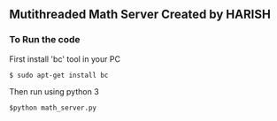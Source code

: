 ## Mutithreaded Math Server Created by HARISH

### To Run the code

First install 'bc' tool in your PC


```
$ sudo apt-get install bc
```

Then run using python 3

```
$python math_server.py
```
